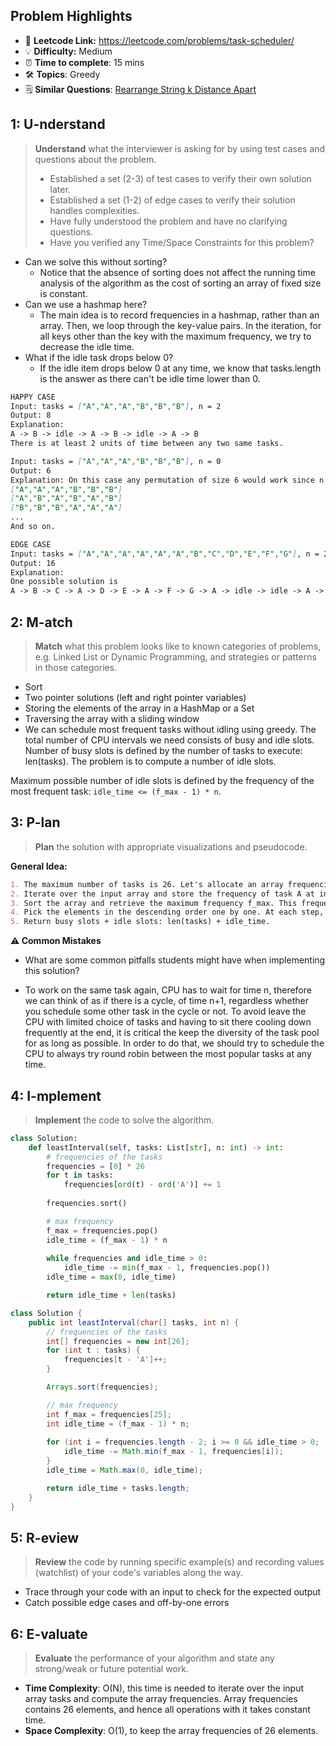 ## Problem Highlights

* 🔗 **Leetcode Link:** <https://leetcode.com/problems/task-scheduler/>
* 💡 **Difficulty:** Medium
* ⏰ **Time to complete**: 15 mins
* 🛠️ **Topics**: Greedy
* 🗒️ **Similar Questions**: [Rearrange String k Distance Apart](https://leetcode.com/problems/rearrange-string-k-distance-apart/)
    
## 1: U-nderstand
 
> **Understand** what the interviewer is asking for by using test cases and questions about the problem.
> 
> - Established a set (2-3) of test cases to verify their own solution later.
> - Established a set (1-2) of edge cases to verify their solution handles complexities.
> - Have fully understood the problem and have no clarifying questions.
> - Have you verified any Time/Space Constraints for this problem?

- Can we solve this without sorting?
  - Notice that the absence of sorting does not affect the running time analysis of the algorithm as the cost of sorting an array of fixed size is constant.
- Can we use a hashmap here?
  - The main idea is to record frequencies in a hashmap, rather than an array. Then, we loop through the key-value pairs. In the iteration, for all keys other than the key with the maximum frequency, we try to decrease the idle time.
- What if the idle task drops below 0?
  - If the idle item drops below 0 at any time, we know that tasks.length is the answer as there can't be idle time lower than 0.
   
```markdown
HAPPY CASE
Input: tasks = ["A","A","A","B","B","B"], n = 2
Output: 8
Explanation: 
A -> B -> idle -> A -> B -> idle -> A -> B
There is at least 2 units of time between any two same tasks.

Input: tasks = ["A","A","A","B","B","B"], n = 0
Output: 6
Explanation: On this case any permutation of size 6 would work since n = 0.
["A","A","A","B","B","B"]
["A","B","A","B","A","B"]
["B","B","B","A","A","A"]
...
And so on.

EDGE CASE
Input: tasks = ["A","A","A","A","A","A","B","C","D","E","F","G"], n = 2
Output: 16
Explanation: 
One possible solution is
A -> B -> C -> A -> D -> E -> A -> F -> G -> A -> idle -> idle -> A -> idle -> idle -> A
```   
    
## 2: M-atch

<!-- See https://docs.google.com/document/d/1hYT1hoOJ6pFIt8A5q-PIZmYP7pB4WqlzyUJgFx9x2mY/edit#heading=h.ya2de4n4zsds for list of algorithms based on question type-->

> **Match** what this problem looks like to known categories of problems, e.g. Linked List or Dynamic Programming, and strategies or patterns in those categories.

* Sort
* Two pointer solutions (left and right pointer variables)
* Storing the elements of the array in a HashMap or a Set
* Traversing the array with a sliding window
* We can schedule most frequent tasks without idling using greedy. The total number of CPU intervals we need consists of busy and idle slots. Number of busy slots is defined by the number of tasks to execute: len(tasks). The problem is to compute a number of idle slots.

Maximum possible number of idle slots is defined by the frequency of the most frequent task: `idle_time <= (f_max - 1) * n`.


## 3: P-lan

> **Plan** the solution with appropriate visualizations and pseudocode.

**General Idea:** 

```markdown
1. The maximum number of tasks is 26. Let's allocate an array frequencies of 26 elements to keep the frequency of each task.
2. Iterate over the input array and store the frequency of task A at index 0, the frequency of task B at index 1, etc.
3. Sort the array and retrieve the maximum frequency f_max. This frequency defines the max possible idle time: idle_time = (f_max - 1) * n.
4. Pick the elements in the descending order one by one. At each step, decrease the idle time by min(f_max - 1, f) where f is a current frequency. Remember, that idle_time is greater or equal to 0.
5. Return busy slots + idle slots: len(tasks) + idle_time.
```

**⚠️ Common Mistakes**

* What are some common pitfalls students might have when implementing this solution?

- To work on the same task again, CPU has to wait for time n, therefore we can think of as if there is a cycle, of time n+1, regardless whether you schedule some other task in the cycle or not. To avoid leave the CPU with limited choice of tasks and having to sit there cooling down frequently at the end, it is critical the keep the diversity of the task pool for as long as possible. In order to do that, we should try to schedule the CPU to always try round robin between the most popular tasks at any time.


## 4: I-mplement

> **Implement** the code to solve the algorithm.

```python
class Solution:
    def leastInterval(self, tasks: List[str], n: int) -> int:
        # frequencies of the tasks
        frequencies = [0] * 26
        for t in tasks:
            frequencies[ord(t) - ord('A')] += 1
        
        frequencies.sort()

        # max frequency
        f_max = frequencies.pop()
        idle_time = (f_max - 1) * n
        
        while frequencies and idle_time > 0:
            idle_time -= min(f_max - 1, frequencies.pop())
        idle_time = max(0, idle_time)

        return idle_time + len(tasks)

```
```java
class Solution {
    public int leastInterval(char[] tasks, int n) {
        // frequencies of the tasks
        int[] frequencies = new int[26];
        for (int t : tasks) {
            frequencies[t - 'A']++;
        }

        Arrays.sort(frequencies);

        // max frequency
        int f_max = frequencies[25];
        int idle_time = (f_max - 1) * n;
        
        for (int i = frequencies.length - 2; i >= 0 && idle_time > 0; --i) {
            idle_time -= Math.min(f_max - 1, frequencies[i]); 
        }
        idle_time = Math.max(0, idle_time);

        return idle_time + tasks.length;
    }
}
```
    
## 5: R-eview

> **Review** the code by running specific example(s) and recording values (watchlist) of your code's variables along the way.

- Trace through your code with an input to check for the expected output
- Catch possible edge cases and off-by-one errors

## 6: E-valuate

> **Evaluate** the performance of your algorithm and state any strong/weak or future potential work.

* **Time Complexity**: O(N), this time is needed to iterate over the input array tasks and compute the array frequencies. Array frequencies contains 26 elements, and hence all operations with it takes constant time.
* **Space Complexity**: O(1), to keep the array frequencies of 26 elements.